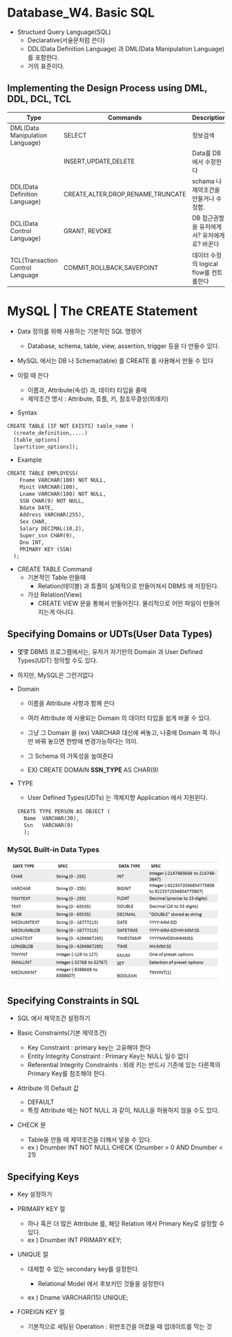 # Database_W4. Basic SQL

+ Structued Query Language(SQL)
  - Declarative(서술문처럼 쓴다)
  - DDL(Data Definition Language) 과 DML(Data Manipulation Language) 를 포함한다.
  - 거의 표준이다.

## Implementing the Design Process using DML, DDL, DCL, TCL

|Type|Commands|Description|
|-------|-----|----------|
|DML(Data Manipulation Language)|SELECT|정보검색|
||INSERT,UPDATE,DELETE|Data를 DB에서 수정한다|
|DDL(Data Definition Language)|CREATE,ALTER,DROP,RENAME,TRUNCATE|schama 나 제약조건을 만들거나 수정함.|
|DCL(Data Control Language)|GRANT, REVOKE|DB 접근권할을 유저에게서? 유저에게로? 바꾼다|
|TCL(Transaction Control Language|COMMIT,ROLLBACK,SAVEPOINT|데이터 수정의 logical flow를 컨트롤한다|

# MySQL | The CREATE Statement

+ Data 정의를 위해 사용하는 기본적인 SQL 명령어
  - Database, schema, table, view, assertion, trigger 등을 다 만들수 있다.

+ MySQL 에서는 DB 나 Schema(table) 를 CREATE 를 사용해서 만들 수 있다

+ 이럴 때 쓴다
  - 이름과, Attribute(속성) 과, 데이터 타입을 줄때
  - 제약조건 명시 : Attribute, 튜플, 키, 참조무결성(외래키)

+ Syntax 
```
CREATE TABLE [IF NOT EXISTS] table_name (
  (create_definition,....)
  [table_options]
  [partition_options]);
```

+ Example
```
CREATE TABLE EMPLOYESS(
    Fname VARCHAR(100) NOT NULL,
    Minit VARCHAR(100),
    Lname VARCHAR(100) NOT NULL,
    SSN CHAR(9) NOT NULL,
    Bdate DATE,
    Address VARCHAR(255),
    Sex CHAR,
    Salary DECIMAL(10,2),
    Super_ssn CHAR(9),
    Dno INT,
    PRIMARY KEY (SSN)
  );
```

+ CREATE TABLE Command
  - 기본적인 Table 만들때
    - Relation(테이블) 과 튜플이 실제적으로 만들어져서 DBMS 에 저장된다.
  - 가상 Relation(View)
    - CREATE VIEW 문을 통해서 만들어진다. 물리적으로 어떤 파일이 만들어지는게 아니다.

## Specifying Domains or UDTs(User Data Types)

+ 몇몇 DBMS 프로그램에서는, 유저가 자기만의 Domain 과 User Defined Types(UDT) 정의할 수도 있다.
+ 하지만, MySQL은 그런거없다

+ Domain
  -  이름을 Attribute 사항과 함께 쓴다
  -  여러 Attribute 에 사용되는 Domain 의 데이터 타입을 쉽게 바꿀 수 있다.
    - 그냥 그 Domain 을 (ex) VARCHAR 대신에 써놓고, 나중에 Domain 쪽 하나만 바꿔 놓으면 한방에 변경가능하다는 의미.
  
  - 그 Schema 의 가독성을 높여준다
  - EX) CREATE DOMAIN __SSN_TYPE__ AS CHAR(9)

+ TYPE
  - User Defined Types(UDTs) 는 객체지향 Application 에서 지원된다.
  ```
  CREATE TYPE PERSON AS OBJECT (
    Name  VARCHAR(30),
    Ssn   VARCHAR(9)
    );
  ```
  
### MySQL Built-in Data Types

<img src="images/DB4_1.png"/>

## Specifying Constraints in SQL

+ SQL 에서 제약조건 설정하기

+ Basic Constraints(기본 제약조건)
  - Key Constraint : primary key는 고유해야 한다 
  - Entity Integrity Constraint : Primary Key는 NULL 일수 없다
  - Referential Integrity Constraints : 외래 키는 반드시 기존에 있는 다른쪽의 Primary Key를 참조해야 한다.

+ Attribute 의 Default 값
  - DEFAULT <value>
  - 특정 Attribute 에는 NOT NULL 과 같이, NULL을 허용하지 않을 수도 있다.
  
+ CHECK 문
  - Table을 만들 때 제약조건을 더해서 넣을 수 있다.
  - ex ) Dnumber INT NOT NULL CHECK (Dnumber > 0 AND Dnumber < 21)
                                                              
## Specifying Keys

+ Key 설정하기

+ PRIMARY KEY 절
  - 하나 혹은 더 많은 Attribute 를, 해당 Relation 에서 Primary Key로 설정할 수 있다.
  - ex ) Dnumber INT PRIMARY KEY;

+ UNIQUE 절
  - 대체할 수 있는 secondary key를 설정한다.
    - Relational Model 에서 후보키인 것들을 설정한다 
                                                                  
  - ex ) Dname VARCHAR(15) UNIQUE;
                                                                                                                                   
+ FOREIGN KEY 절
  - 기본적으로 세팅된 Operation : 위반조건을 어겼을 때 업데이트를 막는 것
                                                                  
                                                                  
                                                                  
                                                                  
